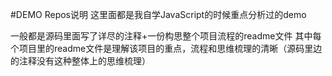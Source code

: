 #DEMO Repos说明
这里面都是我自学JavaScript的时候重点分析过的demo

一般都是源码里面写了详尽的注释+一份构思整个项目流程的readme文件
其中每个项目里的readme文件是理解该项目的重点，流程和思维梳理的清晰（源码里边的注释没有这种整体上的思维梳理）
